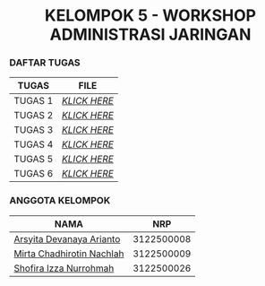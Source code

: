 <h1 align="center"> KELOMPOK 5 - WORKSHOP ADMINISTRASI JARINGAN </h1>

### DAFTAR TUGAS 
| TUGAS | FILE |
| ------| -----|
| TUGAS 1 |  _[KLICK HERE](https://github.com/Arsyitadevanaya/administrasi_jaringan_kelompok5/tree/main/Tugas_1)_ |
| TUGAS 2 |  _[KLICK HERE](https://github.com/Arsyitadevanaya/administrasi_jaringan_kelompok5/tree/main/Tugas_2)_ |
| TUGAS 3 |  _[KLICK HERE](https://github.com/Arsyitadevanaya/administrasi_jaringan_kelompok5/tree/main/Tugas_3)_ |
| TUGAS 4 |  _[KLICK HERE](https://github.com/Arsyitadevanaya/administrasi_jaringan_kelompok5/tree/main/Tugas_4)_ |
| TUGAS 5 |  _[KLICK HERE](https://github.com/Arsyitadevanaya/administrasi_jaringan_kelompok5/tree/main/Tugas_5)_ |
| TUGAS 6 |  _[KLICK HERE](https://github.com/Arsyitadevanaya/administrasi_jaringan_kelompok5/tree/main/Tugas_6)_ |



### ANGGOTA KELOMPOK
| NAMA                          | NRP       |
| ----------------------------- | --------- |
| [Arsyita Devanaya Arianto](http://github.com/Arsyitadevanaya)         | 3122500008 |
| [Mirta Chadhirotin Nachlah](http://github.com/mirtacn) | 3122500009 |
| [Shofira Izza Nurrohmah](http://github.com/shofiraya)  | 3122500026 |